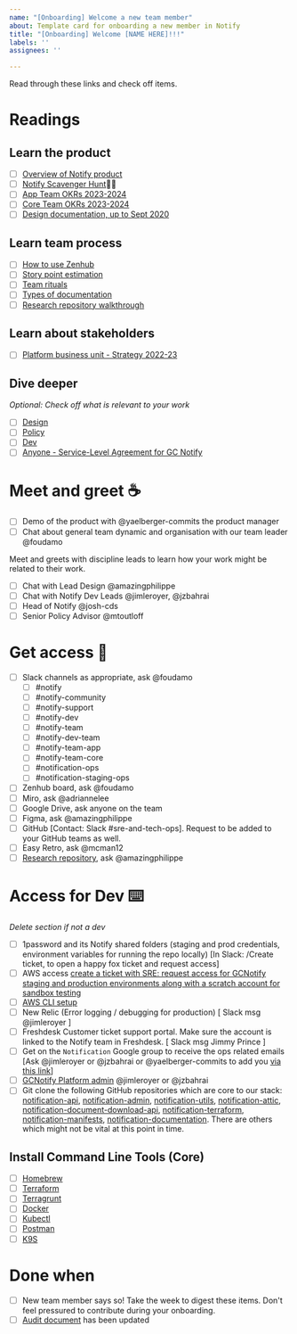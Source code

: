 ```yaml
---
name: "[Onboarding] Welcome a new team member"
about: Template card for onboarding a new member in Notify
title: "[Onboarding] Welcome [NAME HERE]!!!"
labels: ''
assignees: ''

---
```


Read through these links and check off items.

# Readings

## Learn the product

- [ ] [Overview of Notify product](https://github.com/cds-snc/notification-planning/wiki/Overview) 
- [ ] [Notify Scavenger Hunt](https://docs.google.com/document/d/1MmKBZqMNpsLU0TlURGCyOlByZHGfZccteuYdGZ9amwM/edit#heading=h.sxqbcn4k0lmo)🕵️‍♀️
- [ ] [App Team OKRs 2023-2024](https://docs.google.com/document/u/0/d/12nF9RdN-w2DfufquYDwp-PJB1AYsbbDziEInAaENBJg/edit)
- [ ] [Core Team OKRs 2023-2024](https://docs.google.com/document/d/1Az02qu3Iy5hKdJhNpkDNKFYu1fSFDhco1aFENDgdRtQ/edit#heading=h.dcs3iepcbpq4)
- [ ] [Design documentation, up to Sept 2020](https://docs.google.com/presentation/d/1gwK4b-R3izYsAh12MVWkFknWDR7URkxTPp1jHU9gULc/edit)

## Learn team process

- [ ] [How to use Zenhub](https://docs.google.com/presentation/u/0/d/1_sPItXDa3q1ixZd3ZVQVQJWWmKn_mgInFMiurnD-ya8/edit)
- [ ] [Story point estimation](https://drive.google.com/file/d/1d2offGEmop4dMZFrCQGPKPqMNoK7n9NW/view)
- [ ] [Team rituals](https://docs.google.com/document/d/1h4kTrfP257J4QVeSPNAr2-tgV-SM2BbyBbNTUb3WPdc/edit)
- [ ] [Types of documentation](https://docs.google.com/spreadsheets/d/1sondKNE4bBRN8D6CEYx138vpHVojfOsO71mAz6qGwqs/edit#gid=0)
- [ ] [Research repository walkthrough](https://drive.google.com/file/d/19Fruwh3w0aT5Mh-juMv_QEYLaNvQSgSv/view?usp=sharing)

## Learn about stakeholders

- [ ] [Platform business unit - Strategy 2022-23](https://docs.google.com/presentation/u/0/d/1TWAi89DsG696pT4bmZV54Mjn_KP0TzP9R6_elkUDbqU/edit)

## Dive deeper

_Optional: Check off what is relevant to your work_
- [ ] [Design](https://docs.google.com/document/d/1hWjtCQp1N6_EADquwbBAuJ37ZNdxHvfxMCEDtO1M--g/edit#heading=h.g3c6sgz3eiwh)
- [ ] [Policy](https://docs.google.com/document/d/1IY5YiG6OWFfgi8JmU6ACHIJsCmBCu-6IpEwbx2cSE_8/edit#heading=h.w5uj4tt9uwer)
- [ ] [Dev](https://docs.google.com/document/d/1Nd3tqUO48oQvc0Vkn6iaCv01w1AkjyWbfOG2ZrKwAtI/edit#heading=h.gsberul37syg)
- [ ] [Anyone - Service-Level Agreement for GC Notify](https://docs.google.com/document/d/1JAuWT6XwYUFRetSFffcfCJOuUryW1D8yPeAa4NkWWgs/edit#heading=h.pbh32eniyzdc)

# Meet and greet ☕️

- [ ] Demo of the product with @yaelberger-commits the product manager
- [ ] Chat about general team dynamic and organisation with our team leader @foudamo

Meet and greets with discipline leads to learn how your work might be related to their work.

- [ ] Chat with Lead Design @amazingphilippe
- [ ] Chat with Notify Dev Leads @jimleroyer, @jzbahrai
- [ ] Head of Notify @josh-cds
- [ ] Senior Policy Advisor @mtoutloff 

# Get access 👀

- [ ] Slack channels as appropriate, ask @foudamo
  - [ ] #notify
  - [ ] #notify-community
  - [ ] #notify-support
  - [ ] #notify-dev
  - [ ] #notify-team
  - [ ] #notify-dev-team
  - [ ] #notify-team-app
  - [ ] #notify-team-core
  - [ ] #notification-ops
  - [ ] #notification-staging-ops
- [ ] Zenhub board, ask @foudamo
- [ ] Miro, ask @adriannelee
- [ ] Google Drive, ask anyone on the team
- [ ] Figma, ask @amazingphilippe
- [ ] GitHub [Contact: Slack #sre-and-tech-ops]. Request to be added to your GitHub teams as well.
- [ ] Easy Retro, ask @mcman12
- [ ] [Research repository](https://airtable.com/appWwAmHwDLtpIyko/tblVTvPCVqdet114A/viwJaOndL8PAQhyPt?blocks=hide), ask @amazingphilippe

# Access for Dev  ⌨️

_Delete section if not a dev_

- [ ] 1password and its Notify shared folders (staging and prod credentials, environment variables for running the repo locally) [In Slack: /Create ticket, to open a happy fox ticket and request access]
- [ ] AWS access [create a ticket with SRE: request access for GCNotify staging and production environments along with a scratch account for sandbox testing](https://github.com/cds-snc/site-reliability-engineering/issues/new/choose)
- [ ] [AWS CLI setup](https://docs.google.com/document/d/18w44esbq00JClsvHvlcrSiEnolCIlV5n-YKdVsq6bJk/edit)
- [ ] New Relic (Error logging / debugging for production) [ Slack msg @jimleroyer ]
- [ ] Freshdesk Customer ticket support portal. Make sure the account is linked to the Notify team in Freshdesk. [ Slack msg Jimmy Prince ]
- [ ] Get on the `Notification` Google group to receive the ops related emails [Ask @jimleroyer or @jzbahrai or @yaelberger-commits to add you [via this link](https://groups.google.com/a/cds-snc.ca/g/notification/members)]
- [ ] [GCNotify Platform admin](https://notification.canada.ca/) @jimleroyer or @jzbahrai
- [ ] Git clone the following GitHub repositories which are core to our stack: [notification-api](https://github.com/cds-snc/notification-api), [notification-admin](https://github.com/cds-snc/notification-admin), [notification-utils](https://github.com/cds-snc/notification-utils), [notification-attic](https://github.com/cds-snc/notification-attic), [notification-document-download-api](https://github.com/cds-snc/notification-document-download-api), [notification-terraform](https://github.com/cds-snc/notification-terraform), [notification-manifests](https://github.com/cds-snc/notification-manifests/), [notification-documentation](https://github.com/cds-snc/notification-documentation). There are others which might not be vital at this point in time.

## Install Command Line Tools (Core)

- [ ] [Homebrew](https://brew.sh/)
- [ ] [Terraform](https://developer.hashicorp.com/terraform/tutorials/aws-get-started/install-cli)
- [ ] [Terragrunt](https://terragrunt.gruntwork.io/docs/getting-started/install/#install-via-a-package-manager)
- [ ] [Docker](https://docs.docker.com/desktop/install/mac-install/)
- [ ] [Kubectl](https://kubernetes.io/docs/tasks/tools/install-kubectl-macos/)
- [ ] [Postman](https://www.postman.com/downloads/)
- [ ] [K9S](https://k9scli.io/topics/install/)

# Done when

- [ ] New team member says so! Take the week to digest these items. Don't feel pressured to contribute during your onboarding.
- [ ] [Audit document](https://docs.google.com/spreadsheets/d/1nqRmotJvNY_ftNwr5R7_tk2HKrveNRBA-R77kNTU-FM/edit#gid=0) has been updated
